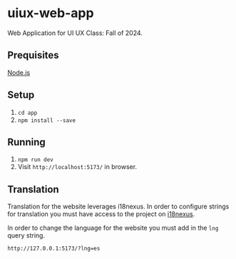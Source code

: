 # uiux-web-app
Web Application for UI UX Class: Fall of 2024.

## Prequisites
[Node.js](https://nodejs.org/en/download/package-manager)

## Setup
1. `cd app`
2. `npm install --save`

## Running
1. `npm run dev`
2. Visit `http://localhost:5173/` in browser.

## Translation

Translation for the website leverages i18nexus. In order to configure strings
for translation you must have access to the project on [i18nexus](https://app.i18nexus.com/).

In order to change the language for the website you must add in the `lng` query string.

```
http://127.0.0.1:5173/?lng=es
```